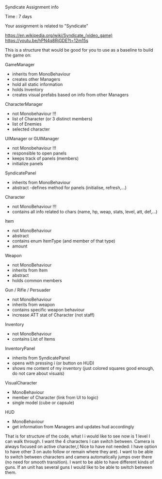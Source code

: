 Syndicate Assignment
 info 

Time : 7 days

Your assignment is related to "Syndicate"

https://en.wikipedia.org/wiki/Syndicate_(video_game)
https://youtu.be/hPN4q8RjGDE?t=12m15s


This is a structure that would be good for you to use as a baseline to build the game on:

GameManager
- inherits from MonoBehaviour
- creates other Managers
- hold all static information
- holds Inventory
- creates visual prefabs based on info from other Managers

CharacterManager
- not Monobehaviour !!!
- list of Character (or 3 distinct members)
- list of Enemies
- selected character

UIManager or GUIManager
- not Monobehaviour !!!
- responsible to open panels
- keeps track of panels (members)
- initialize panels

SyndicatePanel
- inherits from MonoBehaviour
- abstract
-defines method for panels (initialise, refresh,...)

Character
- not MonoBehaviour !!!
- contains all info related to chars (name, hp, weap, stats, level, att, def,...)

Item
- not MonoBehaviour
- abstract
- contains enum ItemType (and member of that type)
- amount

Weapon
- not MonoBehaviour
- inherits from Item
- abstract
- holds common members

Gun / Rifle / Persuader
- not MonoBehaviour
- inherits from weapon
- contains specific weapon behaviour
- increase ATT stat of Character (not staff)

Inventory
- not MonoBehaviour
- contains List of Items 

InventoryPanel
- inherits from SyndicatePanel
- opens with pressing i (or button on HUD)
- shows me content of my inventory (just colored squares good enough, do not care about visuals)

VisualCharacter
- MonoBehaviour
- member of Character (link from UI to logic)
- single model (cube or capsule)

HUD
- MonoBehaviour
- get information from Managers and updates hud accordingly


That is for structure of the code, what I i would like to see now is 1 level I can walk through. I want the 4 characters I can switch between.
Camera is always focused on active character,( Nice to have not needed: I have option to have other 3 on auto follow or remain where they are).
I want to be able to switch between characters and camera automatically jumps over there (no need for smooth transition).
I want to be able to have different kinds of guns.
If an unit has several guns I would like to be able to switch between them.
